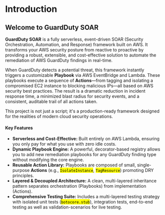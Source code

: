 # Introduction

## Welcome to GuardDuty SOAR

**GuardDuty SOAR** is a fully serverless, event-driven SOAR (Security Orchestration, Automation, and Response) framework built on AWS. It transforms your AWS security posture from reactive to proactive by providing a robust, extensible, and cost-effective solution to automate the remediation of AWS GuardDuty findings in real-time.

When GuardDuty detects a potential threat, this framework instantly triggers a customizable **Playbook** via AWS EventBridge and Lambda. These playbooks execute a sequence of **Actions**—from tagging and isolating a compromised EC2 instance to blocking malicious IPs—all based on AWS security best practices. The result is a dramatic reduction in incident response time, a minimized blast radius for security events, and a consistent, auditable trail of all actions taken.

This project is not just a script; it's a production-ready framework designed for the realities of modern cloud security operations.

#### Key Features

* **Serverless and Cost-Effective:** Built entirely on AWS Lambda, ensuring you only pay for what you use with zero idle costs.
* **Dynamic Playbook Engine:** A powerful, decorator-based registry allows you to add new remediation playbooks for any GuardDuty finding type without modifying the core engine.
* **Reusable Action Library:** Playbooks are composed of small, single-purpose **Actions** (e.g., <mark style="color:$primary;">`IsolateInstance`</mark>, <mark style="color:$primary;">`TagResource`</mark>) promoting DRY principles.
* **Layered & Decoupled Architecture:** A clean, multi-layered inheritance pattern separates orchestration (Playbooks) from implementation (Actions).
* **Comprehensive Testing Suite:** Includes a multi-layered testing strategy with isolated unit tests (<mark style="color:$primary;">`botocore.stub`</mark>), integration tests, end-to-end testing as well as validation-scenarios for live testing.
